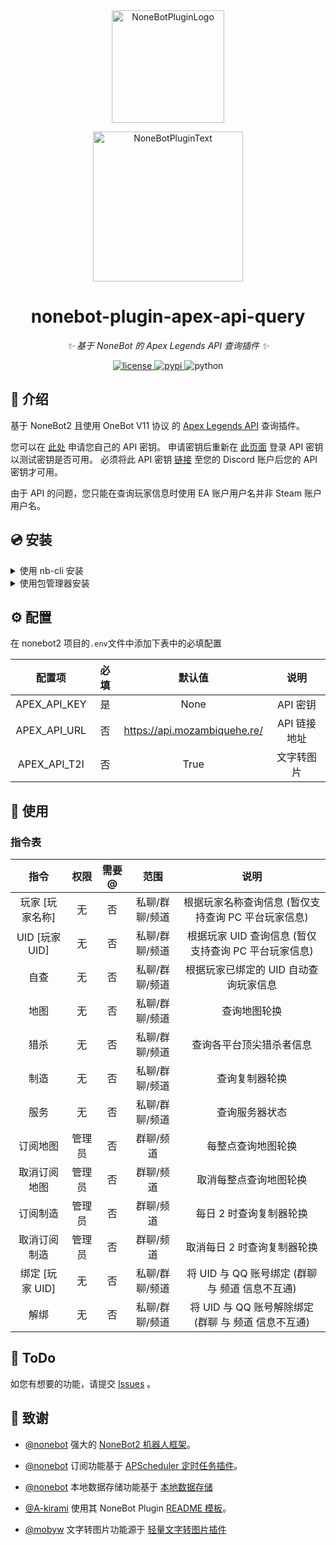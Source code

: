 <div align="center">
  <a href="https://v2.nonebot.dev/store"><img src="https://github.com/A-kirami/nonebot-plugin-template/blob/resources/nbp_logo.png" width="180" height="180" alt="NoneBotPluginLogo"></a>
  <br>
  <p><img src="https://github.com/A-kirami/nonebot-plugin-template/blob/resources/NoneBotPlugin.svg" width="240" alt="NoneBotPluginText"></p>
</div>

<div align="center">

# nonebot-plugin-apex-api-query

_✨ 基于 NoneBot 的 Apex Legends API 查询插件 ✨_


<a href="./LICENSE">
    <img src="https://img.shields.io/github/license/H-xiaoH/nonebot-plugin-apex-api-query.svg" alt="license">
</a>
<a href="https://pypi.python.org/pypi/nonebot-plugin-apex-api-query">
    <img src="https://img.shields.io/pypi/v/nonebot-plugin-apex-api-query.svg" alt="pypi">
</a>
<img src="https://img.shields.io/badge/python-3.9+-blue.svg" alt="python">

</div>

## 📖 介绍

基于 NoneBot2 且使用 OneBot V11 协议 的 [Apex Legends API](https://apexlegendsstatus.com/) 查询插件。

您可以在 [此处](https://portal.apexlegendsapi.com/) 申请您自己的 API 密钥。
申请密钥后重新在 [此页面](https://portal.apexlegendsapi.com/) 登录 API 密钥以测试密钥是否可用。
必须将此 API 密钥 [链接](https://portal.apexlegendsapi.com/discord-auth) 至您的 Discord 账户后您的 API 密钥才可用。

由于 API 的问题，您只能在查询玩家信息时使用 EA 账户用户名并非 Steam 账户用户名。

## 💿 安装

<details>
<summary>使用 nb-cli 安装</summary>
在 nonebot2 项目的根目录下打开命令行, 输入以下指令即可安装

    nb plugin install nonebot_plugin_apex_api_query

</details>

<details>
<summary>使用包管理器安装</summary>
在 nonebot2 项目的插件目录下, 打开命令行, 根据你使用的包管理器, 输入相应的安装命令

<details>
<summary>pip</summary>

    pip install nonebot_plugin_apex_api_query
</details>
<details>
<summary>poetry</summary>

    poetry add nonebot_plugin_apex_api_query
</details>

打开 nonebot2 项目根目录下的 `pyproject.toml` 文件, 在 `[tool.nonebot]` 部分追加写入

    plugins = ["nonebot_plugin_apex_api_query"]

</details>

## ⚙️ 配置

在 nonebot2 项目的`.env`文件中添加下表中的必填配置

| 配置项 | 必填 | 默认值 | 说明 |
|:-----:|:----:|:----:|:----:|
| APEX_API_KEY | 是 | None | API 密钥 |
| APEX_API_URL | 否 | https://api.mozambiquehe.re/ | API 链接地址 |
| APEX_API_T2I | 否 | True | 文字转图片 |

## 🎉 使用
### 指令表
| 指令 | 权限 | 需要@ | 范围 | 说明 |
|:-----:|:----:|:----:|:----:|:----:|
| 玩家 [玩家名称] | 无 | 否 | 私聊/群聊/频道 | 根据玩家名称查询信息 (暂仅支持查询 PC 平台玩家信息) |
| UID [玩家UID] | 无 | 否 | 私聊/群聊/频道 | 根据玩家 UID 查询信息 (暂仅支持查询 PC 平台玩家信息) |
| 自查 | 无 | 否 | 私聊/群聊/频道 | 根据玩家已绑定的 UID 自动查询玩家信息 |
| 地图 | 无 | 否 | 私聊/群聊/频道 | 查询地图轮换 |
| 猎杀 | 无 | 否 | 私聊/群聊/频道 | 查询各平台顶尖猎杀者信息 |
| 制造 | 无 | 否 | 私聊/群聊/频道 | 查询复制器轮换 |
| 服务 | 无 | 否 | 私聊/群聊/频道 | 查询服务器状态 |
| 订阅地图 | 管理员 | 否 | 群聊/频道 | 每整点查询地图轮换 |
| 取消订阅地图 | 管理员 | 否 | 群聊/频道 | 取消每整点查询地图轮换 |
| 订阅制造 | 管理员 | 否 | 群聊/频道 | 每日 2 时查询复制器轮换 |
| 取消订阅制造 | 管理员 | 否 | 群聊/频道 | 取消每日 2 时查询复制器轮换 |
| 绑定 [玩家 UID] | 无 | 否 | 私聊/群聊/频道 | 将 UID 与 QQ 账号绑定 (群聊 与 频道 信息不互通) |
| 解绑 | 无 | 否 | 私聊/群聊/频道 | 将 UID 与 QQ 账号解除绑定 (群聊 与 频道 信息不互通) |

## 📄 ToDo

如您有想要的功能，请提交 [Issues](https://github.com/H-xiaoH/nonebot-plugin-apex-api-query/issues) 。

## 🌸 致谢

- [@nonebot](https://github.com/nonebot) 强大的 [NoneBot2 机器人框架](https://github.com/nonebot/nonebot2)。

- [@nonebot](https://github.com/nonebot) 订阅功能基于 [APScheduler 定时任务插件](https://github.com/nonebot/plugin-apscheduler)。

- [@nonebot](https://github.com/nonebot) 本地数据存储功能基于 [本地数据存储](https://github.com/nonebot/plugin-localstore)

- [@A-kirami](https://github.com/A-kirami) 使用其 NoneBot Plugin [README 模板](https://github.com/A-kirami/nonebot-plugin-template)。

- [@mobyw](https://github.com/mobyw) 文字转图片功能源于 [轻量文字转图片插件](https://github.com/mobyw/nonebot-plugin-txt2img)
